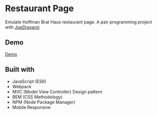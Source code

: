 # Restaurant Page

Emulate Hoffman Brat Haus restaurant page.
A pair programming project with [JoeDravarol](https://github.com/JoeDravarol). 

## Demo

[Demo](https://maulwurfde.github.io/restaurant)

## Built with

* JavaScript (ES6)
* Webpack
* MVC (Model View Controller) Design pattern
* BEM (CSS Methodology)
* NPM (Node Package Manager)
* Mobile Responsive

